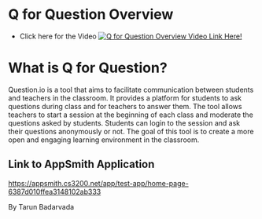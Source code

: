 # Q for Question Overview

- Click here for the Video 
[![Q for Question Overview Video Link Here!](https://img.youtube.com/vi/ISZbOyt18_k/default.jpg)](https://www.youtube.com/watch?v=ISZbOyt18_k&ab_channel=TarunBadarvada)

# What is Q for Question?

Question.io is a tool that aims to facilitate communication between students and teachers in the classroom. It provides a platform for students to ask questions during class and for teachers to answer them. The tool allows teachers to start a session at the beginning of each class and moderate the questions asked by students. Students can login to the session and ask their questions anonymously or not. The goal of this tool is to create a more open and engaging learning environment in the classroom.

## Link to AppSmith Application
https://appsmith.cs3200.net/app/test-app/home-page-6387d010ffea3148102ab333

By Tarun Badarvada
